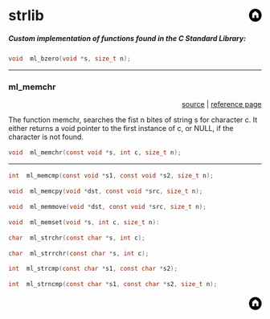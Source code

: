 # strlib <a href=https://github.com/iamsiriil><img src=https://github.com/iamsiriil/iamsiriil/blob/main/homepage-icon-png.png align="right" width="25"></a>


##### Custom implementation of functions found in the C Standard Library:

```c
void  ml_bzero(void *s, size_t n);
```

<hr>

<div align="left" width="150px"><h3>ml_memchr</h3></div> <div align="right"><p><a href="https://github.com/iamsiriil/c_myclib/blob/master/strlib/src/ml_memchr.c">source</a> | <a href="https://linux.die.net/man/3/memchr">reference page</a></p></div>

The function memchr, searches the fist n bites of string s for character c. It either returns a void pointer to the first instance of c, or NULL, if the character is not found.

```c
void  ml_memchr(const void *s, int c, size_t n);
```

<hr>

```c
int  ml_memcmp(const void *s1, const void *s2, size_t n);
```

```c
void  ml_memcpy(void *dst, const void *src, size_t n);
```

```c
void  ml_memmove(void *dst, const void *src, size_t n);
```

```c
void  ml_memset(void *s, int c, size_t n):
```

```c
char  ml_strchr(const char *s, int c);
```

```c
char  ml_strrchr(const char *s, int c);
```

```c
int  ml_strcmp(const char *s1, const char *s2);
```

```c
int  ml_strncmp(const char *s1, const char *s2, size_t n);
```

<a href=https://github.com/iamsiriil><img src=https://github.com/iamsiriil/iamsiriil/blob/main/homepage-icon-png.png align="right" width="25"></a>
